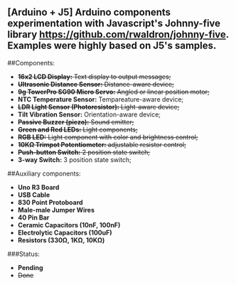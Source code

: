 [Arduino + J5] Arduino components experimentation with Javascript's Johnny-five library https://github.com/rwaldron/johnny-five. Examples were highly based on J5's samples.
---
##Components:

- ~~**16x2 LCD Display:** Text display to output messages;~~
- ~~**Ultrasonic Distance Sensor:** Distance-aware device;~~
- ~~**9g TowerPro SG90 Micro Servo:** Angled or linear position motor;~~
- **NTC Temperature Sensor:** Tempareature-aware device;
- ~~**LDR Light Sensor (Photoresistor):** Light-aware device;~~
- **Tilt Vibration Sensor:** Orientation-aware device;
- ~~**Passive Buzzer (piezo):** Sound emitter;~~
- ~~**Green and Red LEDs:** Light components;~~
- ~~**RGB LED:** Light component with color and brightness control;~~
- ~~**10KΩ Trimpot Potentiometer:** adjustable resistor control;~~
- ~~**Push-button Switch:** 2 position state switch;~~
- **3-way Switch:** 3 position state switch;

##Auxiliary components:
- **Uno R3 Board**
- **USB Cable**
- **830 Point Protoboard**
- **Male-male Jumper Wires**
- **40 Pin Bar**
- **Ceramic Capacitors (10nF, 100nF)**
- **Electrolytic Capacitors (100uF)**
- **Resistors (330Ω, 1KΩ, 10KΩ)**

###Status:
- **Pending**
- ~~Done~~
